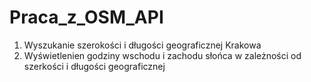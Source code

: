 # Praca_z_OSM_API

1. Wyszukanie szerokości i długości geograficznej Krakowa
2. Wyświetlenien godziny wschodu i zachodu słońca w zależności od szerkości i długości geograficznej
